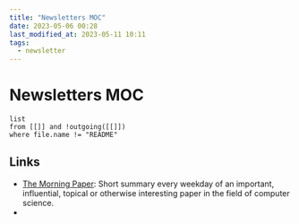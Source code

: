 ```yaml
---
title: "Newsletters MOC"
date: 2023-05-06 00:28
last_modified_at: 2023-05-11 10:11
tags:
  - newsletter
---
```


# Newsletters MOC

```dataview
list
from [[]] and !outgoing([[]])
where file.name != "README"
```

## Links

- [The Morning Paper](https://blog.acolyer.org/): Short summary every weekday of an important, influential, topical or otherwise interesting paper in the field of computer science.
-
